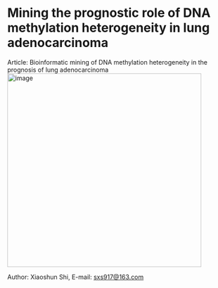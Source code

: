 # Mining the prognostic role of DNA methylation heterogeneity in lung adenocarcinoma
Article: Bioinformatic mining of DNA methylation heterogeneity in the prognosis of lung adenocarcinoma 
<img width="441" alt="image" src="https://user-images.githubusercontent.com/43194769/158514337-3299f7bf-799e-4bb2-8862-b50760b2cff9.png">

Author: Xiaoshun Shi, E-mail: sxs917@163.com
